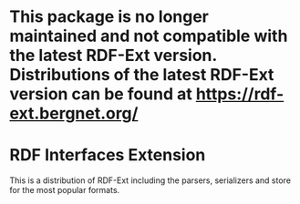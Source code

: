 # This package is no longer maintained and not compatible with the latest RDF-Ext version. Distributions of the latest RDF-Ext version can be found at https://rdf-ext.bergnet.org/

# RDF Interfaces Extension

This is a distribution of RDF-Ext including the parsers, serializers and store for the most popular formats.
